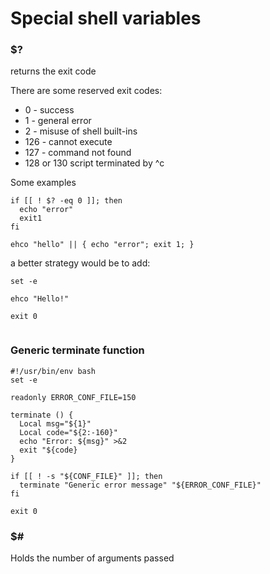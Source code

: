 # Special shell variables

### $?

returns the exit code

There are some reserved exit codes:
- 0 - success
- 1 - general error
- 2 - misuse of shell built-ins
- 126 - cannot execute
- 127 - command not found
- 128 or 130 script terminated by ^c


Some examples

```
if [[ ! $? -eq 0 ]]; then
  echo "error"
  exit1
fi
```

```
ehco "hello" || { echo "error"; exit 1; }
```

a better strategy would be to add:

```
set -e

ehco "Hello!"

exit 0


```

### Generic terminate function

```
#!/usr/bin/env bash
set -e

readonly ERROR_CONF_FILE=150

terminate () {
  Local msg="${1}"
  Local code="${2:-160}"
  echo "Error: ${msg}" >&2
  exit "${code}
}

if [[ ! -s "${CONF_FILE}" ]]; then
  terminate "Generic error message" "${ERROR_CONF_FILE}"
fi

exit 0
```


### $#

Holds the number of arguments passed



